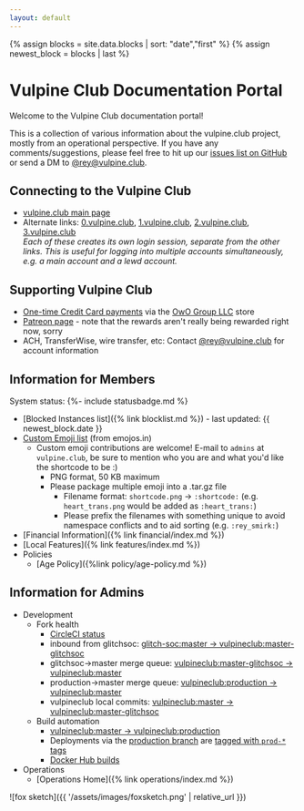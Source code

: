 ```yaml
---
layout: default
---
```


{% assign blocks = site.data.blocks | sort: "date","first" %}
{% assign newest_block = blocks | last %}

# Vulpine Club Documentation Portal

Welcome to the Vulpine Club documentation portal!

This is a collection of various information about the vulpine.club project, mostly from an operational perspective. If you have any comments/suggestions, please feel free to hit up our [issues list on GitHub](https://github.com/vulpineclub/vulpineclub.github.io/issues) or send a DM to [@rey@vulpine.club](https://vulpine.club/@rey).

## Connecting to the Vulpine Club

- [vulpine.club main page](https://vulpine.club/)
- Alternate links:
  [0.vulpine.club](https://0.vulpine.club/), [1.vulpine.club](https://1.vulpine.club/), [2.vulpine.club](https://2.vulpine.club/), [3.vulpine.club](https://3.vulpine.club/)
  <br/>
  <em>Each of these creates its own login session, separate from the other links. This is useful for logging into multiple accounts simultaneously, e.g. a main account and a lewd account.</em>

## Supporting Vulpine Club

- [One-time Credit Card payments](https://owo-group.square.site/product/vulpineclub/5) via the [OwO Group LLC](https://owo-group.square.site/) store
- [Patreon page](https://www.patreon.com/vulpineclub) - note that the rewards aren't really being rewarded right now, sorry
- ACH, TransferWise, wire transfer, etc: Contact [@rey@vulpine.club](https://vulpine.club/@rey) for account information

## Information for Members

System status: {%- include statusbadge.md %}

- [Blocked Instances list]({% link blocklist.md %}) - last updated: {{ newest_block.date }}
- [Custom Emoji list](https://emojos.in/vulpine.club) (from emojos.in)
  - Custom emoji contributions are welcome!  E-mail to `admins` at `vulpine.club`, be sure to mention who you are and what you'd like the shortcode to be :)
    - PNG format, 50 KB maximum
    - Please package multiple emoji into a .tar.gz file
        - Filename format: `shortcode.png` -> `:shortcode:` (e.g. `heart_trans.png` would be added as `:heart_trans:`)
        - Please prefix the filenames with something unique to avoid namespace conflicts and to aid sorting (e.g. `:rey_smirk:`)
- [Financial Information]({% link financial/index.md %})
- [Local Features]({% link features/index.md %})
- Policies
  - [Age Policy]({%link policy/age-policy.md %})

## Information for Admins

- Development
  - Fork health
    - [CircleCI status](https://circleci.com/gh/vulpineclub)
    - inbound from glitchsoc: [glitch-soc:master -> vulpineclub:master-glitchsoc](https://github.com/vulpineclub/mastodon/compare/master-glitchsoc...glitch-soc:master)
    - glitchsoc->master merge queue: [vulpineclub:master-glitchsoc -> vulpineclub:master](https://github.com/vulpineclub/mastodon/compare/master...vulpineclub:master-glitchsoc)
    - production->master merge queue: [vulpineclub:production -> vulpineclub:master](https://github.com/vulpineclub/mastodon/compare/master...vulpineclub:production)
    - vulpineclub local commits: [vulpineclub:master -> vulpineclub:master-glitchsoc](https://github.com/vulpineclub/mastodon/compare/master-glitchsoc...vulpineclub:master)
  - Build automation
    - [vulpineclub:master -> vulpineclub:production](https://github.com/vulpineclub/mastodon/compare/production...vulpineclub:master)
    - Deployments via the [production branch](https://github.com/vulpineclub/mastodon/tree/production) are [tagged with `prod-*` tags](https://github.com/vulpineclub/mastodon/tags)
    - [Docker Hub builds](https://hub.docker.com/r/vulpineclub/mastodon/builds/)
- Operations
  - [Operations Home]({% link operations/index.md %})

![fox sketch]({{ '/assets/images/foxsketch.png' | relative_url }})
